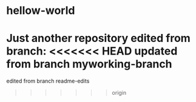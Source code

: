 # hellow-world
Just another repository
edited from branch: 
<<<<<<< HEAD
updated from branch myworking-branch
=======
edited from branch readme-edits
>>>>>>> origin
